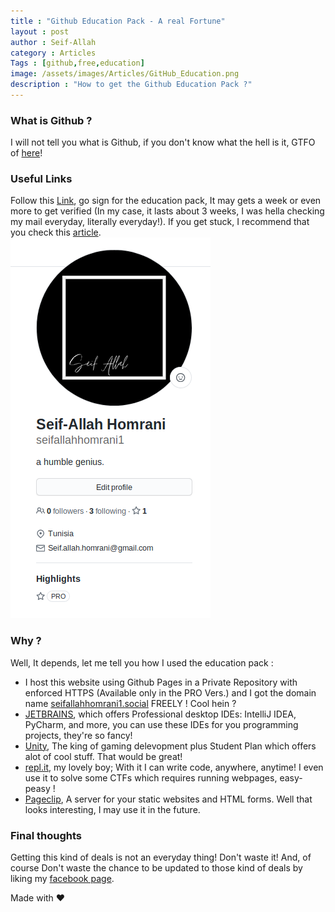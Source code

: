 ```yaml
---
title : "Github Education Pack - A real Fortune"
layout : post
author : Seif-Allah
category : Articles
Tags : [github,free,education]
image: /assets/images/Articles/GitHub_Education.png 
description : "How to get the Github Education Pack ?"
---
```

### What is Github ?
I will not tell you what is Github, if you don't know what the hell is it, GTFO of [here](https://en.wikipedia.org/wiki/GitHub)!
 
### Useful Links 
Follow this [Link](https://education.github.com/pack), go sign for the education pack, It may gets a week or even more to get verified (In my case, it lasts about 3 weeks, I was hella checking my mail everyday, literally everyday!). If you get stuck, I recommend that you check this [article](https://hackernoon.com/guide-to-githubs-student-developer-pack-in-2020-qrx3uk6).  
![Me Flexing with my pro badge](/assets/images/Articles/github_pro_snap.png)


### Why ? 
Well, It depends, let me tell you how I used the education pack : 
- I host this website using Github Pages in a Private Repository with enforced HTTPS (Available only in the PRO Vers.) and I got the domain name [seifallahhomrani1.social](https://seifallahhomrani1.social) FREELY ! Cool hein ? 
- [JETBRAINS](https://jetbrains.com), which offers Professional desktop IDEs: IntelliJ IDEA, PyCharm, and more, you can use these IDEs for you programming projects, they're so fancy! 
- [Unity](https://unity.com), The king of gaming delevopment plus Student Plan which offers alot of cool stuff. That would be great! 
- [repl.it](https://repl.it), my lovely boy; With it I can write code, anywhere, anytime! I even use  it to solve some CTFs which requires running webpages, easy-peasy ! 
- [Pageclip](https://pageclip.co), A server for your static websites and HTML forms. Well that looks interesting, I may use it in the future. 


### Final thoughts 
Getting this kind of deals is not an everyday thing! Don't waste it! 
And, of course Don't waste the chance to be updated to those kind of deals by liking my [facebook page](https://www.facebook.com/seifallahhomrani1.social). 

Made with :heart: